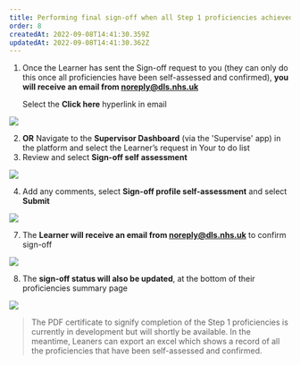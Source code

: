 ```yaml
---
title: Performing final sign-off when all Step 1 proficiencies achieved by Learner
order: 8
createdAt: 2022-09-08T14:41:30.359Z
updatedAt: 2022-09-08T14:41:30.362Z
---
```

1. Once the Learner has sent the Sign-off request to you (they can only do this once all proficiencies have been self-assessed and confirmed), **you will receive an email from noreply@dls.nhs.uk** 

   Select the **Click here** hyperlink​ in email

![](/img/em-8-01-Sign-0ff.jpg)

2. **​OR** Navigate to the **Supervisor Dashboard** (via the 'Supervise' app) in the platform and select the Learner’s request in Your to do list
3. Review and select **Sign-off self assessment**​

![](/img/em-8-02-Sign-0ff.jpg)

4. Add any comments​, select **Sign-off ​profile self-assessment​** and select **Submit​**

![](/img/em-8-03-Sign-0ff.jpg)

7. The **Learner will receive an email from noreply@dls.nhs.uk** to confirm sign-off​

![](/img/em-8-04-Sign-0ff.jpg)

8. ​The **sign-off status will also be updated**, at the bottom of their proficiencies summary page​

![](/img/em-8-05-Sign-0ff.jpg)

> The PDF certificate to signify completion of the Step 1 proficiencies is currently in development but will shortly be available. In the meantime, Leaners can export an excel which shows a record of all the proficiencies that have been self-assessed and confirmed.​